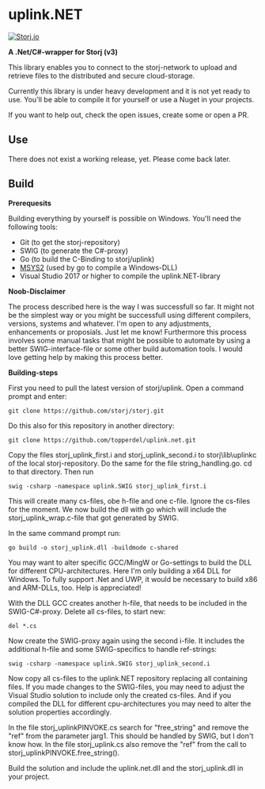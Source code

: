 # uplink.NET
[![Storj.io](https://storj.io/img/storj-badge.svg)](https://storj.io)

**A .Net/C#-wrapper for Storj (v3)**

This library enables you to connect to the storj-network to upload and retrieve files to the distributed and secure cloud-storage.

Currently this library is under heavy development and it is not yet ready to use. You'll be able to compile it for yourself or use a Nuget in your projects.

If you want to help out, check the open issues, create some or open a PR.

## Use

There does not exist a working release, yet. Please come back later.

## Build

**Prerequesits**

Building everything by yourself is possible on Windows. You'll need the following tools:

* Git (to get the storj-repository)
* SWIG (to generate the C#-proxy)
* Go (to build the C-Binding to storj/uplink)
* [MSYS2](https://www.msys2.org/) (used by go to compile a Windows-DLL)
* Visual Studio 2017 or higher to compile the uplink.NET-library

**Noob-Disclaimer**

The process described here is the way I was successfull so far. It might not be the simplest way or you might be successfull using different compilers, versions, systems and whatever. I'm open to any adjustments, enhancements or proposials. Just let me know!
Furthermore this process involves some manual tasks that might be possible to automate by using a better SWIG-interface-file or some other build automation tools. I would love getting help by making this process better.

**Building-steps**

First you need to pull the latest version of storj/uplink. Open a command prompt and enter:

```
git clone https://github.com/storj/storj.git
```

Do this also for this repository in another directory:

```
git clone https://github.com/topperdel/uplink.net.git
```

Copy the files storj_uplink_first.i and storj_uplink_second.i to storj\lib\uplinkc of the local storj-repository. Do the same for the file string_handling.go. cd to that directory. Then run

```
swig -csharp -namespace uplink.SWIG storj_uplink_first.i
```

This will create many cs-files, obe h-file and one c-file. Ignore the cs-files for the moment. We now build the dll with go which will include the storj_uplink_wrap.c-file that got generated by SWIG.

In the same command prompt run:

```
go build -o storj_uplink.dll -buildmode c-shared 
```

You may want to alter specific GCC/MingW or Go-settings to build the DLL for different CPU-architectures. Here I'm only building a x64 DLL for Windows. To fully support .Net and UWP, it would be necessary to build x86 and ARM-DLLs, too. Help is appreciated!

With the DLL GCC creates another h-file, that needs to be included in the SWIG-C#-proxy. Delete all cs-files, to start new:

```
del *.cs 
```

Now create the SWIG-proxy again using the second i-file. It includes the additional h-file and some SWIG-specifics to handle ref-strings:

```
swig -csharp -namespace uplink.SWIG storj_uplink_second.i
```

Now copy all cs-files to the uplink.NET repository replacing all containing files. If you made changes to the SWIG-files, you may need to adjust the Visual Studio solution to include only the created cs-files. And if you compiled the DLL for different cpu-architectures you may need to alter the solution properties accordingly.

In the file storj_uplinkPINVOKE.cs search for "free_string" and remove the "ref" from the parameter jarg1. This should be handled by SWIG, but I don't know how.
In the file storj_uplink.cs also remove the "ref" from the call to storj_uplinkPINVOKE.free_string().

Build the solution and include the uplink.net.dll and the storj_uplink.dll in your project.

